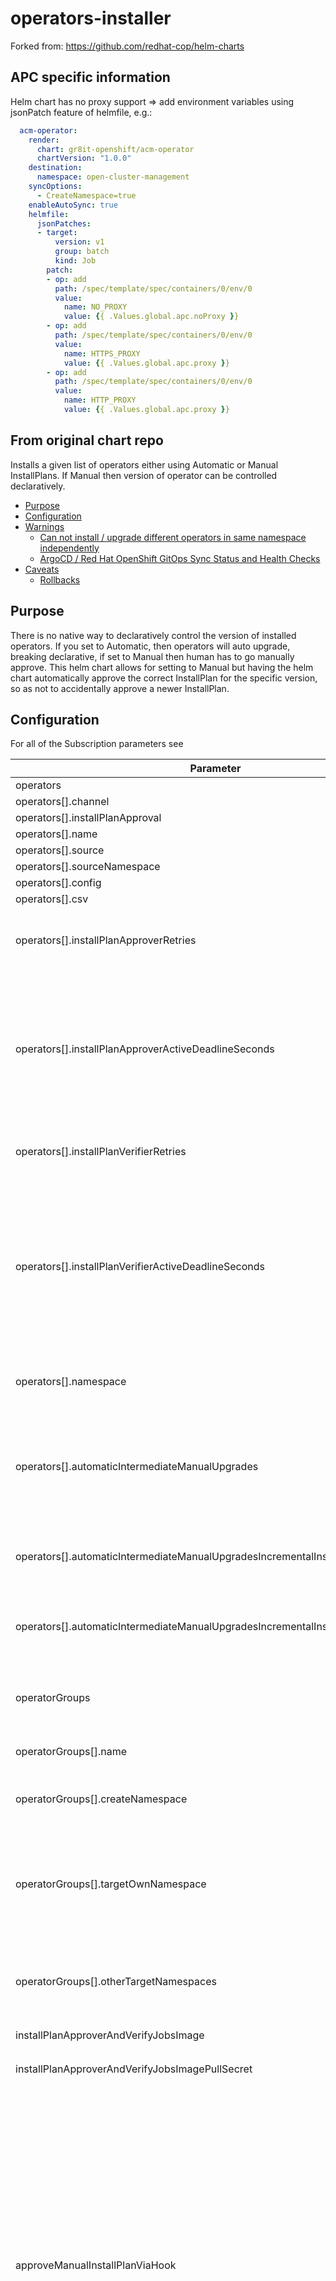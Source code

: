 # operators-installer

Forked from: <https://github.com/redhat-cop/helm-charts>

## APC specific information

Helm chart has no proxy support => add environment variables using jsonPatch feature of helmfile, e.g.:

```yaml
  acm-operator:
    render:
      chart: gr8it-openshift/acm-operator
      chartVersion: "1.0.0"
    destination:
      namespace: open-cluster-management
    syncOptions:
      - CreateNamespace=true
    enableAutoSync: true
    helmfile:
      jsonPatches:
      - target:
          version: v1
          group: batch
          kind: Job
        patch:
        - op: add
          path: /spec/template/spec/containers/0/env/0
          value: 
            name: NO_PROXY
            value: {{ .Values.global.apc.noProxy }}
        - op: add
          path: /spec/template/spec/containers/0/env/0
          value: 
            name: HTTPS_PROXY
            value: {{ .Values.global.apc.proxy }}
        - op: add
          path: /spec/template/spec/containers/0/env/0
          value: 
            name: HTTP_PROXY
            value: {{ .Values.global.apc.proxy }}
```

## From original chart repo

Installs a given list of operators either using Automatic or Manual InstallPlans. If Manual then version of operator can be controlled declaratively.

- [Purpose](#purpose)
- [Configuration](#configuration)
- [Warnings](#warnings)
  * [Can not install / upgrade different operators in same namespace independently](#can-not-install--upgrade-different-operators-in-same-namespace-independently)
  * [ArgoCD / Red Hat OpenShift GitOps Sync Status and Health Checks](#argocd--red-hat-openshift-gitops-sync-status-and-health-checks)
- [Caveats](#caveats)
  * [Rollbacks](#rollbacks)

## Purpose

There is no native way to declaratively control the version of installed operators. If you set to Automatic, then operators will auto upgrade, breaking declarative, if set to Manual then human has to go manually approve. This helm chart allows for setting to Manual but having the helm chart automatically approve the correct InstallPlan for the specific version, so as not to accidentally approve a newer InstallPlan.

## Configuration

For all of the Subscription parameters see

| Parameter                                    | Default Value | Required? | Description
|----------------------------------------------|---------------|-----------|------------
| operators                                    | `[]`          | No        | List of operators to install.
| operators[].channel                          |               | Yes       | [Subscription](https://docs.openshift.com/container-platform/4.14/rest_api/operatorhub_apis/subscription-operators-coreos-com-v1alpha1.html#spec) channel.
| operators[].installPlanApproval              |               | Yes       | [Subscription](https://docs.openshift.com/container-platform/4.14/rest_api/operatorhub_apis/subscription-operators-coreos-com-v1alpha1.html#spec) installPlanApproval.
| operators[].name                             |               | Yes       | [Subscription](https://docs.openshift.com/container-platform/4.14/rest_api/operatorhub_apis/subscription-operators-coreos-com-v1alpha1.html#spec) name.
| operators[].source                           |               | Yes       | [Subscription](https://docs.openshift.com/container-platform/4.14/rest_api/operatorhub_apis/subscription-operators-coreos-com-v1alpha1.html#spec) source.
| operators[].sourceNamespace                  |               | Yes       | [Subscription](https://docs.openshift.com/container-platform/4.14/rest_api/operatorhub_apis/subscription-operators-coreos-com-v1alpha1.html#spec) sourceNamespace.
| operators[].config                           |               | No        | [Subscription](https://docs.openshift.com/container-platform/4.14/rest_api/operatorhub_apis/subscription-operators-coreos-com-v1alpha1.html#spec-config) config.
| operators[].csv                              |               | Yes       | The CSV to install.
| operators[].installPlanApproverRetries       | `10`          | No        | Number of times to try to approve the InstallPlan. This may need to be increased for unpredictable reasons about some clusters taking longer to create InstallPlans.
| operators[].installPlanApproverActiveDeadlineSeconds | None  | No        | Total amount of time that can be spent waiting for InstallPlan to be approved. If having issues with InstallPlans never finishing to install and thus approval job getting infinity stuck, set this to some reasonable number. But, keep in mind if `automaticIntermediateManualUpgrades` is `true` then it can take a while to increment through a bunch of intermediate installs on the way to the specified `csv` if an old `csv` is already installed.
| operators[].installPlanVerifierRetries       | `10`          | No        | Number of times to check if the InstallPlan has actually been installed. This may need to increase of an operator takes a long time to install.
| operators[].installPlanVerifierActiveDeadlineSeconds | None  | No        | Total amount of time that can be spent waiting for InstallPlan to finish installing. This may need to increase of an operator takes a long time to install. If having issues with InstallPlans never finishing to install and thus verify job getting infinity stuck, set this to some reasonable number. But, keep in mind if `automaticIntermediateManualUpgrades` is `true` then it can take a while to increment through a bunch of intermediate installs on the way to the specified `csv` if an old `csv` is already installed.
| operators[].namespace                        | `.Release.Namespace` | No | Specify the namespace to install the operator into, which allows different operators to be installed into different namespaces from the same chart.
| operators[].automaticIntermediateManualUpgrades | `false`     |           | If `true` and `installPlanApproval` is `Manual` and there are required intermediate upgrades between the currently installed `csv` and the specified `csv`, automatically inclemently install those intermediate versions until reaching the specified `csv`. If `false` and there are required intermediate upgrades then chart will fail.
| operators[].automaticIntermediateManualUpgradesIncrementalInstallBackoffLimit   | `10` | No | When `automaticIntermediateManualUpgrades` is `true`, the number of retries for installing and then then verifying each incremental install
| operators[].automaticIntermediateManualUpgradesIncrementalInstallDelayIncrement | `5`  | No | When `automaticIntermediateManualUpgrades` is `true`, the delay increment to scale by attempts to wait between each retry of installing or  verifying each incremental install
| operatorGroups                               | `[]`          | No        | Optional list of configuration for OperatorGroups. If this is not supplied then it is assumed OperatorGroups are already in place in the selected `operators[].namespace`s.
| operatorGroups[].name                        | `.Release.Namespace` | No | Name of the OperatorGroup & Namespace the OperatorGroup will be placed in.
| operatorGroups[].createNamespace             | `false`       | No        | If `true` create the Namespace of the same name of the OperatorGroup. If `false` assumed the Namespace is already in place.
| operatorGroups[].targetOwnNamespace          | `false`       | No        | If `true` add the OperatorGroup's Namespace as a `targetNamespaces`. If `true` then OperatorGroup will only work for Operators using `OwnNamespace` or `MultiNamespace` `installModes`. If blank and no `otherTargetNamespaces` specified then OperatorGroup will be configured to allow for operators using `installModes` `AllNamespaces`.
| operatorGroups[].otherTargetNamespaces       | `[]`          | No        | List of additional Namespaces to target. If specified OperatorGroup will only work for operators using `SingleNamespace` or `MultiNamespace` `installModes` depending on value of `targetOwnNamespace`.
| installPlanApproverAndVerifyJobsImage        | `registry.redhat.io/openshift4/ose-cli:v4.10` | Yes | Image to use for the InstallPlan Approver and Verify Jobs
| installPlanApproverAndVerifyJobsImagePullSecret   | `''` | No | Name of existing secret for pulling `installPlanApproverAndVerifyJobsImage` from a private registry
| approveManualInstallPlanViaHook              | `true`        | No        | `true` to create (and clean up) manual InstallPlan approval resources as part of post-install,post-upgrade helm hook<br>`false` to create  manual InstallPlan approval resources as part of normal install<br><br>The hook method is nice to not have lingering resources needed for the manual InstallPlan approval but has the downside that no CustomResources using CustomResourceDefinitions installed by the operator can be used in the same chart because the operator InstallPlan wont be approved, and therefor the operator wont be installed, until the post-install,post-upgrade phase which means you will never get to that phase because your CustomResources wont be able to apply because the Operator isn't installed.<br><br>This is is ultimately a trade off between cleaning up these resources or being able to install and configure the operator in the same helm chart that has a dependency on this helm chart.
| installRequiredPythonLibraries               | `true`        | No        | If `true`, install the required Python libraries (openshift-client, semver==2.13.0) dynamically from the given `pythonIndexURL` and `pythonExtraIndexURL` into the `installPlanApproverAndVerifyJobsImage` at run time
| pythonIndexURL                               | https://pypi.org/simple/ | No | If `installRequiredPythonLibraries` is `true` then use this python index to pull required libraries
| pythonExtraIndexURL                          | https://pypi.org/simple/ | No | If `installRequiredPythonLibraries` is `true` then use this python extra index to pull required library dependencies
| commonLabels                                 | `{}`          | No        | Common labels to add to all chart created resources. Implements the same idea from Kustomize for this chart.
| global.commonLabels                          | `{}`          | No        | Common labels coming from global values to add to all chart created resources. Implements the same idea from Kustomize for this chart.

## Warnings

### Disconnected Use

If wanting use this chart in a disconnected environment you need to either:

#### Option 1: local python index

Set the `pythonIndexURL` and `pythonExtraIndexURL` values to a local disconnected python index that minimally includes (and their dependencies):

* openshift-client
* semver==2.13.0

#### Option 2: custom `installPlanApproverAndVerifyJobsImage` with required dependencies

Build a custom container image with:

* binary - `oc`
* python lib - `openshift-client`
* python lib - `semver==2.13.0`

Suggestion is to build such an image on top of the latest `registry.redhat.io/openshift4/ose-cli` image

Then provide that custom image to `installPlanApproverAndVerifyJobsImage` and set `installRequiredPythonLibraries` to false.

### Can not install / upgrade different operators in same namespace independently

As documented in [How can Operators be updated independently from each other?](https://access.redhat.com/solutions/6389681) when more then one operator install or update is pending in the same namespace the Operator Lifecycle Manager (OLM) will combine those installs/updates into a single InstallPlan and there is no way to separate them. Therefor if you use this helm chart in namespace ZZZ to install operator A at v1.0 and it has a pending update to v1.1 and then update the configuration to also install operator B at v42.0 in namespace ZZZ the ZZZ v42.0 InstallPlan and the A v1.1 InstallPlan will get merged (by OLM) and this helm chart will then approve that InstallPlan as it will match on the ZZZ v42.0 pending install, which will incidentally install the A v1.1 update.

There is no way for this or any helm chart, automation, or even click ops to prevent this, as documented in [How can Operators be updated independently from each other?](https://access.redhat.com/solutions/6389681) this is currently considered "a feature of OLM".

Therefor if you do not want this unintentional behavior, which these helm chart righters assume you don't since you are going to the trouble of declaratively controlling your operator versions, your only current option is to only have one operator installed per namespace, which primarily means don't use the `openshift-operators` namespace, or if you do, only use it for one operator, maybe OpenShift GitOps (ArgoCD).

### ArgoCD / Red Hat OpenShift GitOps Sync Status and Health Checks

If using this helm chart with ArgoCD / Red Hat OpenShift GitOps then you will need to patch how ArgoCD does health checks on Subscriptions by default
because the default health check will fail if there is any pending installations which is a problem for two reasons. First the approval is a post hook
(which technically it could be made an install hook, if not for reason two), secondly if installing an older version fo an operator the Subscription will
report there is a pending update, even though you don't wan't to update, and ArgoCD will constantly say the Subscription is pending.

Here is a sample updated health check to use which if the InstallPlan is set to Manual then will ignore pending plan approvals with a detailed message. How you patch ArgoCD with this health check depends on your version of ArgoCD so see the docs for your version.

```lua
health_status = {}
if obj.status ~= nil then
    if obj.status.conditions ~= nil then
        numDegraded = 0
        numPending = 0
        msg = ""
        for i, condition in pairs(obj.status.conditions) do
            msg = msg .. i .. ": " .. condition.type .. " | " .. condition.status .. "\n"
            if condition.type == "InstallPlanPending" and condition.status == "True" then
                numPending = numPending + 1
            elseif (condition.type == "InstallPlanMissing" and condition.reason ~= "ReferencedInstallPlanNotFound") then
                numDegraded = numDegraded + 1
            elseif (condition.type == "CatalogSourcesUnhealthy" or condition.type == "InstallPlanFailed" or condition.type == "ResolutionFailed") and condition.status == "True" then
                numDegraded = numDegraded + 1
            end
        end
    end
    if numDegraded == 0 and numPending == 0 then
        health_status.status = "Healthy"
        health_status.message = msg
        return health_status
    elseif numPending > 0 and numDegraded == 0 and obj.spec.installPlanApproval == "Manual" then
        health_status.status = "Healthy"
        health_status.message = "An install plan for a subscription is pending installation but install plan approval is set to manual so considering this as healthy: " .. msg
        return health_status
    elseif numPending > 0 and numDegraded == 0 then
        health_status.status = "Progressing"
        health_status.message = "An install plan for a subscription is pending installation"
        return health_status
    else
        health_status.status = "Degraded"
        health_status.message = msg
        return health_status
    end
end
return health_status
```

## Caveats

### Rollbacks

This helm chart can not currently role operator versions back. PRs welcome.
